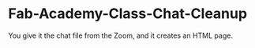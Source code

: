 # Fab-Academy-Class-Chat-Cleanup
You give it the chat file from the Zoom, and it creates an HTML page.
